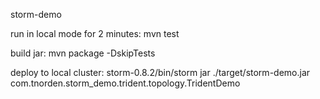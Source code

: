 storm-demo

run in local mode for 2 minutes:
mvn test

build jar:
mvn package -DskipTests

deploy to local cluster:
storm-0.8.2/bin/storm jar ./target/storm-demo.jar com.tnorden.storm_demo.trident.topology.TridentDemo